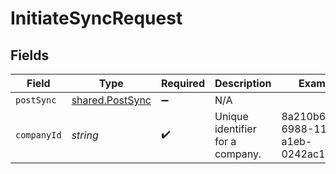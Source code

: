 # InitiateSyncRequest


## Fields

| Field                                                     | Type                                                      | Required                                                  | Description                                               | Example                                                   |
| --------------------------------------------------------- | --------------------------------------------------------- | --------------------------------------------------------- | --------------------------------------------------------- | --------------------------------------------------------- |
| `postSync`                                                | [shared.PostSync](../../../sdk/models/shared/postsync.md) | :heavy_minus_sign:                                        | N/A                                                       |                                                           |
| `companyId`                                               | *string*                                                  | :heavy_check_mark:                                        | Unique identifier for a company.                          | 8a210b68-6988-11ed-a1eb-0242ac120002                      |